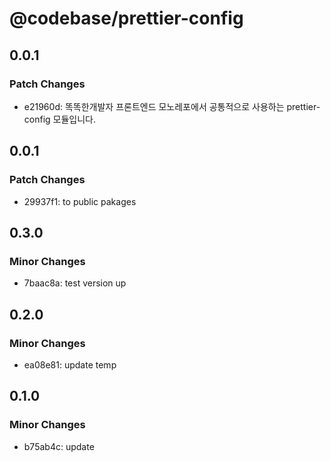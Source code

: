 # @codebase/prettier-config

## 0.0.1

### Patch Changes

- e21960d: 똑똑한개발자 프론트엔드 모노레포에서 공통적으로 사용하는 prettier-config 모듈입니다.

## 0.0.1

### Patch Changes

- 29937f1: to public pakages

## 0.3.0

### Minor Changes

- 7baac8a: test version up

## 0.2.0

### Minor Changes

- ea08e81: update temp

## 0.1.0

### Minor Changes

- b75ab4c: update
